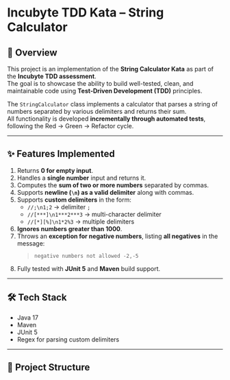 # Incubyte TDD Kata – String Calculator

## 📖 Overview
This project is an implementation of the **String Calculator Kata** as part of the **Incubyte TDD assessment**.  
The goal is to showcase the ability to build well-tested, clean, and maintainable code using **Test-Driven Development (TDD)** principles.

The `StringCalculator` class implements a calculator that parses a string of numbers separated by various delimiters and returns their sum.  
All functionality is developed **incrementally through automated tests**, following the Red → Green → Refactor cycle.

---

## ✨ Features Implemented
1. Returns **0 for empty input**.  
2. Handles a **single number** input and returns it.  
3. Computes the **sum of two or more numbers** separated by commas.  
4. Supports **newline (`\n`) as a valid delimiter** along with commas.  
5. Supports **custom delimiters** in the form:
   - `//;\n1;2` → delimiter `;`
   - `//[***]\n1***2***3` → multi-character delimiter
   - `//[*][%]\n1*2%3` → multiple delimiters
6. **Ignores numbers greater than 1000**.  
7. Throws an **exception for negative numbers**, listing **all negatives** in the message:  
   > `negative numbers not allowed -2,-5`
8. Fully tested with **JUnit 5** and **Maven** build support.

---

## 🛠️ Tech Stack
- Java 17
- Maven
- JUnit 5
- Regex for parsing custom delimiters

---

## 📂 Project Structure
